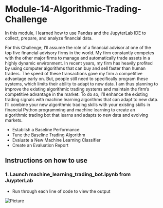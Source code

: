 # Module-14-Algorithmic-Trading-Challenge

In this module, I learned how to use Pandas and the JupyterLab IDE to collect, prepare, and analyze financial data.

For this Challenge, I’ll assume the role of a financial advisor at one of the top five financial advisory firms in the world. My firm constantly
competes with the other major firms to manage and automatically trade assets in a highly dynamic environment. In recent years, my firm has heavily
profited by using computer algorithms that can buy and sell faster than human traders.
The speed of these transactions gave my firm a competitive advantage early on. But, people still need to specifically program these systems, which
limits their ability to adapt to new data. I am thus planning to improve the existing algorithmic trading systems and maintain the firm’s competitive
advantage in the market. To do so, I’ll enhance the existing trading signals with machine learning algorithms that can adapt to new data.
I’ll combine your new algorithmic trading skills with your existing skills in financial Python programming and machine learning to create an
algorithmic trading bot that learns and adapts to new data and evolving markets.

* Establish a Baseline Performance
* Tune the Baseline Trading Algorithm
* Evaluate a New Machine Learning Classifier
* Create an Evaluation Report


## Instructions on how to use 

### 1. Launch machine_learning_trading_bot.ipynb from JuypterLab
* Run through each line of code to view the output

![Picture](https://www.columbia.edu/content/themes/custom/columbia/assets/img/cu-header.svg)


